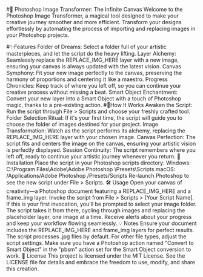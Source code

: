 #🎨 Photoshop Image Transformer: The Infinite Canvas
Welcome to the Photoshop Image Transformer, a magical tool designed to make your creative journey smoother and more efficient. Transform your designs effortlessly by automating the process of importing and replacing images in your Photoshop projects.

#✨Features
Folder of Dreams: Select a folder full of your artistic masterpieces, and let the script do the heavy lifting.
Layer Alchemy: Seamlessly replace the REPLACE_IMG_HERE layer with a new image, ensuring your canvas is always updated with the latest vision.
Canvas Symphony: Fit your new image perfectly to the canvas, preserving the harmony of proportions and centering it like a maestro.
Progress Chronicles: Keep track of where you left off, so you can continue your creative process without missing a beat.
Smart Object Enchantment: Convert your new layer into a Smart Object with a touch of Photoshop magic, thanks to a pre-existing action.
#🌟How It Works
Awaken the Script: Run the script through File > Scripts and choose your freshly crafted tool.
Folder Selection Ritual: If it's your first time, the script will guide you to choose the folder of images destined for your project.
Image Transformation: Watch as the script performs its alchemy, replacing the REPLACE_IMG_HERE layer with your chosen image.
Canvas Perfection: The script fits and centers the image on the canvas, ensuring your artistic vision is perfectly displayed.
Session Continuity: The script remembers where you left off, ready to continue your artistic journey whenever you return.
🚀 Installation
Place the script in your Photoshop scripts directory:
Windows: C:\Program Files\Adobe\Adobe Photoshop <version>\Presets\Scripts
macOS: /Applications/Adobe Photoshop <version>/Presets/Scripts
Re-launch Photoshop to see the new script under File > Scripts.
🛠️ Usage
Open your canvas of creativity—a Photoshop document featuring a REPLACE_IMG_HERE and a frame_img layer.
Invoke the script from File > Scripts > [Your Script Name].
If this is your first invocation, you'll be prompted to select your image folder.
The script takes it from there, cycling through images and replacing the placeholder layer, one image at a time.
Receive alerts about your progress and keep your workflow flowing seamlessly.
💡 Notes
Ensure your document includes the REPLACE_IMG_HERE and frame_img layers for perfect results.
The script processes .jpg files by default. For other file types, adjust the script settings.
Make sure you have a Photoshop action named "Convert to Smart Object" in the "pbsm" action set for the Smart Object conversion to work.
📜 License
This project is licensed under the MIT License. See the LICENSE file for details and embrace the freedom to use, modify, and share this creation.
